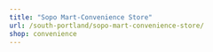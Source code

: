 ```yaml
---
title: "Sopo Mart-Convenience Store"
url: /south-portland/sopo-mart-convenience-store/
shop: convenience
---
```

